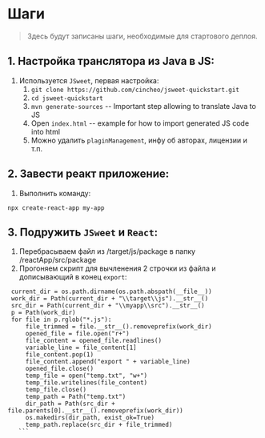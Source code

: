 # Шаги
> Здесь будут записаны шаги, необходимые для стартового деплоя.

## 1. Настройка транслятора из Java в JS:
1. Используется `JSweet`, первая настройка:
   1. `git clone https://github.com/cincheo/jsweet-quickstart.git`
   2. `cd jsweet-quickstart`
   3. `mvn generate-sources` -- Important step allowing to translate Java to JS
   4. Open `index.html` -- example for how to import generated JS code into html
   5. Можно удалить `plaginManagement`, инфу об авторах, лицензии и т.п.
## 2. Завести реакт приложение:
   1. Выполнить команду:
   ```
   npx create-react-app my-app
   ```
## 3. Подружить `JSweet` и `React`:
   1. Перебрасываем файл из /target/js/package в папку /reactApp/src/package
   2. Прогоняем скрипт для вычленения 2 строчки из файла и дописывающий в конец `export`:
   ```
    current_dir = os.path.dirname(os.path.abspath(__file__))
    work_dir = Path(current_dir + "\\target\\js").__str__()
    src_dir = Path(current_dir + "\\myapp\\src").__str__()
    p = Path(work_dir)
    for file in p.rglob("*.js"):
        file_trimmed = file.__str__().removeprefix(work_dir)
        opened_file = file.open("r+")
        file_content = opened_file.readlines()
        variable_line = file_content[1]
        file_content.pop(1)
        file_content.append("export " + variable_line)
        opened_file.close()
        temp_file = open("temp.txt", "w+")
        temp_file.writelines(file_content)
        temp_file.close()
        temp_path = Path("temp.txt")
        dir_path = Path(src_dir + file.parents[0].__str__().removeprefix(work_dir))
        os.makedirs(dir_path, exist_ok=True)
        temp_path.replace(src_dir + file_trimmed)
      ```
